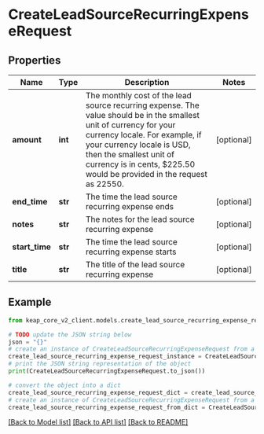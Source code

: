 # CreateLeadSourceRecurringExpenseRequest


## Properties

Name | Type | Description | Notes
------------ | ------------- | ------------- | -------------
**amount** | **int** | The monthly cost of the lead source recurring expense. The value should be in the smallest unit of currency for your currency locale. For example, if your currency locale is USD, then the smallest unit of currency is in cents, $225.50 would be provided in the request as 22550. | [optional] 
**end_time** | **str** | The time the lead source recurring expense ends | [optional] 
**notes** | **str** | The notes for the lead source recurring expense | [optional] 
**start_time** | **str** | The time the lead source recurring expense starts | [optional] 
**title** | **str** | The title of the lead source recurring expense | [optional] 

## Example

```python
from keap_core_v2_client.models.create_lead_source_recurring_expense_request import CreateLeadSourceRecurringExpenseRequest

# TODO update the JSON string below
json = "{}"
# create an instance of CreateLeadSourceRecurringExpenseRequest from a JSON string
create_lead_source_recurring_expense_request_instance = CreateLeadSourceRecurringExpenseRequest.from_json(json)
# print the JSON string representation of the object
print(CreateLeadSourceRecurringExpenseRequest.to_json())

# convert the object into a dict
create_lead_source_recurring_expense_request_dict = create_lead_source_recurring_expense_request_instance.to_dict()
# create an instance of CreateLeadSourceRecurringExpenseRequest from a dict
create_lead_source_recurring_expense_request_from_dict = CreateLeadSourceRecurringExpenseRequest.from_dict(create_lead_source_recurring_expense_request_dict)
```
[[Back to Model list]](../README.md#documentation-for-models) [[Back to API list]](../README.md#documentation-for-api-endpoints) [[Back to README]](../README.md)


